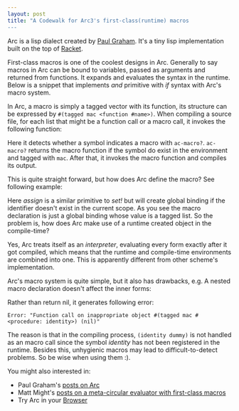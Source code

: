 ```yaml
---
layout: post
title: "A Codewalk for Arc3's first-class(runtime) macros
---
```


Arc is a lisp dialect created by [Paul Graham](http://en.wikipedia.org/wiki/Paul_Graham_\(computer_programmer\)). It's a tiny lisp implementation built on the top of [Racket](http://www.racket-lang.org).

First-class macros is one of the coolest designs in Arc. Generally to say macros in Arc can be bound to variables, passed as arguments and returned from functions. It expands and evaluates the syntax in the runtime. Below is a snippet that implements _and_ primitive with _if_ syntax with Arc's macro system.

<script src="https://gist.github.com/2819094.js?file=macro_example.scm"></script>

In Arc, a macro is simply a tagged vector with its function, its structure can be expressed by `#(tagged mac <function #name>)`. When compiling a source file, for each list that might be a function call or a macro call, it invokes the following function:

<script src="https://gist.github.com/2819094.js?file=ac_ac-call.scm"></script>

Here it detects whether a symbol indicates a macro with `ac-macro?`. `ac-macro?` returns the macro function if the symbol do exist in the environment and tagged with `mac`. After that, it invokes the macro function and compiles its output.

This is quite straight forward, but how does Arc define the macro? See following example:

<script src="https://gist.github.com/2819094.js?file=macro_example2.scm"></script>

Here _assign_ is a similar primitive to _set!_ but will create global binding if the identifier doesn't exist in the current scope. As you see the macro declaration is just a global binding whose value is a tagged list. So the problem is, how does Arc make use of a runtime created object in the compile-time?

<script src="https://gist.github.com/2819094.js?file=ac-aload1.scm"></script>

Yes, Arc treats itself as an _interpreter_, evaluating every form exactly after it got compiled, which means that the runtime and compile-time environments are combined into one. This is apparently different from other scheme's implementation.

Arc's macro system is quite simple, but it also has drawbacks, e.g. A nested macro declaration doesn't affect the inner forms:

<script src="https://gist.github.com/2819094.js?file=ac-drawbacks.scm"></script>

Rather than return nil, it generates following error:

    Error: "Function call on inappropriate object #(tagged mac #<procedure: identity>) (nil)"

The reason is that in the compiling process, `(identity dummy)` is not handled as an macro call since the symbol _identity_ has not been registered in the runtime. Besides this, unhygienic macros may lead to difficult-to-detect problems. So be wise when using them :).

You might also interested in:

* Paul Graham's [posts on Arc](http://www.paulgraham.com/ilc03.html)
* Matt Might's [posts on a meta-circular evaluator with first-class macros](http://matt.might.net/articles/metacircular-evaluation-and-first-class-run-time-macros/)
* Try Arc in your [Browser](http://tryarc.org)
